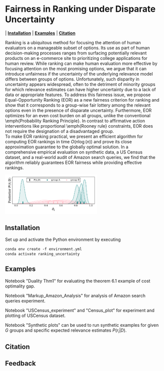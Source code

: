 # Fairness in Ranking under Disparate Uncertainty

| **[Installation](#installation)**
| **[Examples](#examples)**
| **[Citation](#citation)**

Ranking is a ubiquitous method for focusing the attention of human evaluators on a manageable subset of options. Its use as part of human decision-making processes ranges from surfacing potentially relevant products on an e-commerce site to prioritizing college applications for human review. While ranking can make human evaluation more effective by focusing attention on the most promising options, we argue that it can introduce unfairness if the uncertainty of the underlying relevance model differs between groups of options. Unfortunately, such disparity in uncertainty appears widespread, often to the detriment of minority groups for which relevance estimates can have higher uncertainty due to a lack of data or appropriate features. To address this fairness issue, we propose Equal-Opportunity Ranking (EOR) as a new fairness criterion for ranking and show that it corresponds to a group-wise fair lottery among the relevant options even in the presence of disparate uncertainty. 
Furthermore, EOR optimizes for an even cost burden on all groups, unlike the conventional \emph{Probability Ranking Principle}. In contrast to affirmative action interventions like proportional \emph{Rooney rule} constraints, EOR does not require the designation of a disadvantaged group.  
To make EOR ranking practical, we present an efficient algorithm for computing EOR rankings in time $O(n \log(n))$ and prove its close approximation guarantee to the globally optimal solution. 
In a comprehensive empirical evaluation on synthetic data, a US Census dataset, and a real-world audit of Amazon search queries, we find that the algorithm reliably guarantees EOR fairness while providing effective rankings.

<img src="./posterior.png" alt="Illustration of Disparate Uncertainty between two groups" width="300"/>


<!-- ## Acknowledgements -->



## Installation

Set up and activate the Python environment by executing

```
conda env create -f environment.yml
conda activate ranking_uncertainty
```

<!-- SLURM system can be used to run jobs. An example script for submitting SLURM job is given in ```./scripts/combined_sbatch.sub```.
In the scripts folder, customize the script ```init_env.sh``` for your environment and path. This path is then referenced in ```./scripts/combined_sbatch.sub``` . -->


## Examples
Notebook  "Duality Thm1" for evaluating the theorem 6.1 example of cost optimality gap.

Notebook  "Markup_Amazon_Analysis" for analysis of Amazon search queries experiment.

Notebook  "USCensus_experiment" and "Census_plot" for experiment and plotting of USCensus dataset.

Notebook  "Synthetic plots" can be used to run synthetic examples for given $G$ groups and specific expected relevance estimates $P(r_i|D)$.

## Citation


## Feedback
